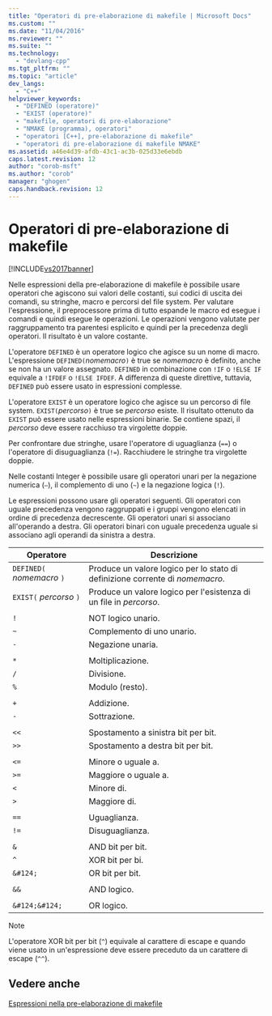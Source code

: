 ```yaml
---
title: "Operatori di pre-elaborazione di makefile | Microsoft Docs"
ms.custom: ""
ms.date: "11/04/2016"
ms.reviewer: ""
ms.suite: ""
ms.technology: 
  - "devlang-cpp"
ms.tgt_pltfrm: ""
ms.topic: "article"
dev_langs: 
  - "C++"
helpviewer_keywords: 
  - "DEFINED (operatore)"
  - "EXIST (operatore)"
  - "makefile, operatori di pre-elaborazione"
  - "NMAKE (programma), operatori"
  - "operatori [C++], pre-elaborazione di makefile"
  - "operatori di pre-elaborazione di makefile NMAKE"
ms.assetid: a46e4d39-afdb-43c1-ac3b-025d33e6ebdb
caps.latest.revision: 12
author: "corob-msft"
ms.author: "corob"
manager: "ghogen"
caps.handback.revision: 12
---
```

# Operatori di pre-elaborazione di makefile
[!INCLUDE[vs2017banner](../assembler/inline/includes/vs2017banner.md)]

Nelle espressioni della pre\-elaborazione di makefile è possibile usare operatori che agiscono sui valori delle costanti, sui codici di uscita dei comandi, su stringhe, macro e percorsi del file system.  Per valutare l'espressione, il preprocessore prima di tutto espande le macro ed esegue i comandi e quindi esegue le operazioni.  Le operazioni vengono valutate per raggruppamento tra parentesi esplicito e quindi per la precedenza degli operatori.  Il risultato è un valore costante.  
  
 L'operatore `DEFINED` è un operatore logico che agisce su un nome di macro.  L'espressione `DEFINED(`*nomemacro*`)` è true se *nomemacro* è definito, anche se non ha un valore assegnato.  `DEFINED` in combinazione con `!IF` o `!ELSE IF` equivale a `!IFDEF` o `!ELSE IFDEF`.  A differenza di queste direttive, tuttavia, `DEFINED` può essere usato in espressioni complesse.  
  
 L'operatore `EXIST` è un operatore logico che agisce su un percorso di file system.  `EXIST(`*percorso*`)` è true se *percorso* esiste.  Il risultato ottenuto da `EXIST` può essere usato nelle espressioni binarie.  Se contiene spazi, il *percorso* deve essere racchiuso tra virgolette doppie.  
  
 Per confrontare due stringhe, usare l'operatore di uguaglianza \(`==`\) o l'operatore di disuguaglianza \(`!=`\).  Racchiudere le stringhe tra virgolette doppie.  
  
 Nelle costanti Integer è possibile usare gli operatori unari per la negazione numerica \(`–`\), il complemento di uno \(`~`\) e la negazione logica \(`!`\).  
  
 Le espressioni possono usare gli operatori seguenti.  Gli operatori con uguale precedenza vengono raggruppati e i gruppi vengono elencati in ordine di precedenza decrescente.  Gli operatori unari si associano all'operando a destra.  Gli operatori binari con uguale precedenza uguale si associano agli operandi da sinistra a destra.  
  
|Operatore|Descrizione|  
|---------------|-----------------|  
|`DEFINED(` *nomemacro* `)`|Produce un valore logico per lo stato di definizione corrente di *nomemacro*.|  
|`EXIST(` *percorso* `)`|Produce un valore logico per l'esistenza di un file in *percorso*.|  
|||  
|`!`|NOT logico unario.|  
|`~`|Complemento di uno unario.|  
|`-`|Negazione unaria.|  
|||  
|`*`|Moltiplicazione.|  
|`/`|Divisione.|  
|`%`|Modulo \(resto\).|  
|||  
|`+`|Addizione.|  
|`-`|Sottrazione.|  
|||  
|`<<`|Spostamento a sinistra bit per bit.|  
|`>>`|Spostamento a destra bit per bit.|  
|||  
|`<=`|Minore o uguale a.|  
|`>=`|Maggiore o uguale a.|  
|`<`|Minore di.|  
|`>`|Maggiore di.|  
|||  
|`==`|Uguaglianza.|  
|`!=`|Disuguaglianza.|  
|||  
|`&`|AND bit per bit.|  
|`^`|XOR bit per bi.|  
|`&#124;`|OR bit per bit.|  
|||  
|`&&`|AND logico.|  
|||  
|`&#124;&#124;`|OR logico.|  
  
> [!NOTE]
>  L'operatore XOR bit per bit \(`^`\) equivale al carattere di escape e quando viene usato in un'espressione deve essere preceduto da un carattere di escape \(`^^`\).  
  
## Vedere anche  
 [Espressioni nella pre\-elaborazione di makefile](../build/expressions-in-makefile-preprocessing.md)